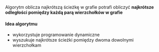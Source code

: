 Algorytm oblicza najkrótszą ścieżkę w grafie
potrafi obliczyć **najkrótsze odległości pomiędzy każdą parą wierzchołków w grafie**

#### Idea algorytmu
- wykorzystuje programowanie dynamiczne
- wyszukuje najkrótsze ścieżki pomiędzy dwoma dowolnymi wierzchołkam